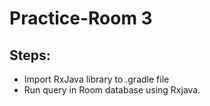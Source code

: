 # Practice-Room 3 
## Steps:
- Import RxJava library to .gradle file
- Run query in Room database using Rxjava.
